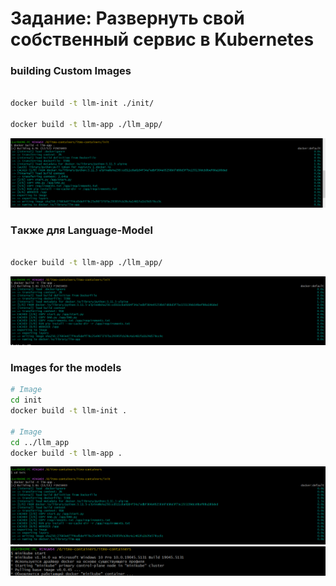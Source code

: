 # Задание: Развернуть свой собственный сервис в Kubernetes
### building Custom Images 


```bash

docker build -t llm-init ./init/

docker build -t llm-app ./llm_app/
```
![doc-1](image/doc-1.png)

### Tакже для Language-Model 
```bash

docker build -t llm-app ./llm_app/
```
![doc-2](image/doc-2.png)

### Images for the models 

```bash
# Image
cd init
docker build -t llm-init .

# Image
cd ../llm_app
docker build -t llm-app .
```
![doc-3](image/doc-11.png)
![doc-4](image/doc-3.png)
